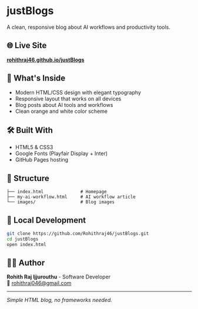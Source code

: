 # justBlogs

A clean, responsive blog about AI workflows and productivity tools.

## 🌐 Live Site
**[rohithraj46.github.io/justBlogs](https://Rohithraj46.github.io/justBlogs)**

## 📖 What's Inside
- Modern HTML/CSS design with elegant typography
- Responsive layout that works on all devices  
- Blog posts about AI tools and workflows
- Clean orange and white color scheme

## 🛠️ Built With
- HTML5 & CSS3
- Google Fonts (Playfair Display + Inter)
- GitHub Pages hosting

## 📁 Structure
```
├── index.html              # Homepage
├── my-ai-workflow.html     # AI workflow article  
└── images/                 # Blog images
```

## 🚀 Local Development
```bash
git clone https://github.com/Rohithraj46/justBlogs.git
cd justBlogs
open index.html
```

## 👨‍💻 Author
**Rohith Raj Ijjurouthu** - Software Developer  
📧 rohithraj046@gmail.com

---
*Simple HTML blog, no frameworks needed.*
